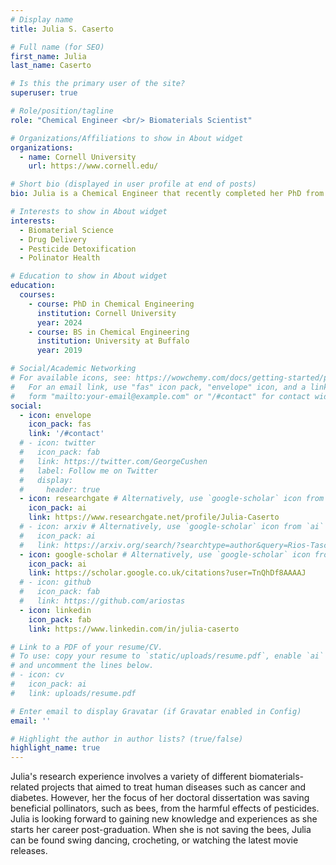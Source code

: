 ```yaml
---
# Display name
title: Julia S. Caserto

# Full name (for SEO)
first_name: Julia
last_name: Caserto

# Is this the primary user of the site?
superuser: true

# Role/position/tagline
role: "Chemical Engineer <br/> Biomaterials Scientist"

# Organizations/Affiliations to show in About widget
organizations:
  - name: Cornell University
    url: https://www.cornell.edu/

# Short bio (displayed in user profile at end of posts)
bio: Julia is a Chemical Engineer that recently completed her PhD from Cornell University.

# Interests to show in About widget
interests:
  - Biomaterial Science
  - Drug Delivery
  - Pesticide Detoxification
  - Polinator Health

# Education to show in About widget
education:
  courses:
    - course: PhD in Chemical Engineering
      institution: Cornell University
      year: 2024
    - course: BS in Chemical Engineering
      institution: University at Buffalo
      year: 2019

# Social/Academic Networking
# For available icons, see: https://wowchemy.com/docs/getting-started/page-builder/#icons
#   For an email link, use "fas" icon pack, "envelope" icon, and a link in the
#   form "mailto:your-email@example.com" or "/#contact" for contact widget.
social:
  - icon: envelope
    icon_pack: fas
    link: '/#contact'
  # - icon: twitter
  #   icon_pack: fab
  #   link: https://twitter.com/GeorgeCushen
  #   label: Follow me on Twitter
  #   display:
  #     header: true
  - icon: researchgate # Alternatively, use `google-scholar` icon from `ai` icon pack
    icon_pack: ai
    link: https://www.researchgate.net/profile/Julia-Caserto
  # - icon: arxiv # Alternatively, use `google-scholar` icon from `ai` icon pack
  #   icon_pack: ai
  #   link: https://arxiv.org/search/?searchtype=author&query=Rios-Tascon%2C+A
  - icon: google-scholar # Alternatively, use `google-scholar` icon from `ai` icon pack
    icon_pack: ai
    link: https://scholar.google.co.uk/citations?user=TnQhDf8AAAAJ
  # - icon: github
  #   icon_pack: fab
  #   link: https://github.com/ariostas
  - icon: linkedin
    icon_pack: fab
    link: https://www.linkedin.com/in/julia-caserto

# Link to a PDF of your resume/CV.
# To use: copy your resume to `static/uploads/resume.pdf`, enable `ai` icons in `params.yaml`,
# and uncomment the lines below.
# - icon: cv
#   icon_pack: ai
#   link: uploads/resume.pdf

# Enter email to display Gravatar (if Gravatar enabled in Config)
email: ''

# Highlight the author in author lists? (true/false)
highlight_name: true
---
```


Julia's research experience involves a variety of different biomaterials-related projects that aimed to treat human diseases such as cancer and diabetes. However, her the focus of her doctoral dissertation was saving beneficial pollinators, such as bees, from the harmful effects of pesticides. Julia is looking forward to gaining new knowledge and experiences as she starts her career post-graduation. When she is not saving the bees, Julia can be found swing dancing, crocheting, or watching the latest movie releases. 
